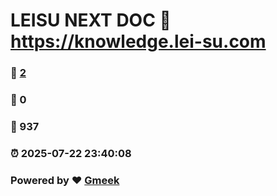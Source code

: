 # LEISU NEXT DOC :link: https://knowledge.lei-su.com 
### :page_facing_up: [2](https://knowledge.lei-su.com/tag.html) 
### :speech_balloon: 0 
### :hibiscus: 937 
### :alarm_clock: 2025-07-22 23:40:08 
### Powered by :heart: [Gmeek](https://github.com/Meekdai/Gmeek)
